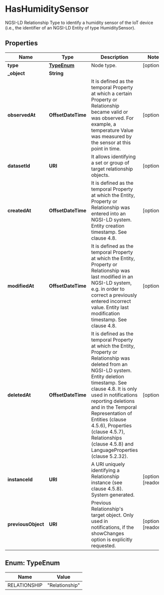 

# HasHumiditySensor

NGSI-LD Relationship Type to identify a humidity sensor of the IoT device (i.e., the identifier of an NGSI-LD     Entity of type HumiditySensor). 

## Properties

| Name | Type | Description | Notes |
|------------ | ------------- | ------------- | -------------|
|**type** | [**TypeEnum**](#TypeEnum) | Node type.  |  [optional] |
|**_object** | **String** |  |  |
|**observedAt** | **OffsetDateTime** | It is defined as the temporal Property at which a certain Property or Relationship became valid or was observed. For example, a temperature Value was measured by the sensor at this point in time.  |  [optional] |
|**datasetId** | **URI** | It allows identifying a set or group of target relationship objects.  |  [optional] |
|**createdAt** | **OffsetDateTime** | It is defined as the temporal Property at which the Entity, Property or Relationship was entered into an NGSI-LD system.  Entity creation timestamp. See clause 4.8.  |  [optional] |
|**modifiedAt** | **OffsetDateTime** | It is defined as the temporal Property at which the Entity, Property or Relationship was last modified in an NGSI-LD system, e.g. in order to correct a previously entered incorrect value.  Entity last modification timestamp. See clause 4.8.  |  [optional] |
|**deletedAt** | **OffsetDateTime** | It is defined as the temporal Property at which the Entity, Property or Relationship was deleted from an NGSI-LD system.  Entity deletion timestamp. See clause 4.8. It is only used in notifications reporting deletions and in the Temporal Representation of Entities (clause 4.5.6), Properties (clause 4.5.7), Relationships (clause 4.5.8) and LanguageProperties (clause 5.2.32).  |  [optional] |
|**instanceId** | **URI** | A URI uniquely identifying a Relationship instance (see clause 4.5.8). System generated.  |  [optional] [readonly] |
|**previousObject** | **URI** | Previous Relationship&#39;s target object. Only used in notifications, if the showChanges  option is explicitly requested.  |  [optional] [readonly] |



## Enum: TypeEnum

| Name | Value |
|---- | -----|
| RELATIONSHIP | &quot;Relationship&quot; |



